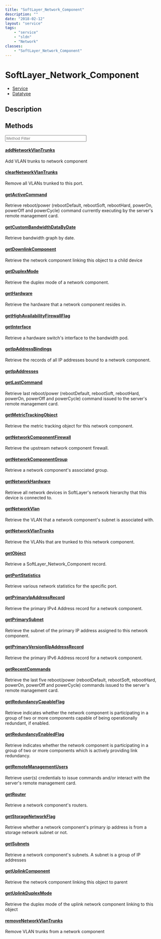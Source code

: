 ```yaml
---
title: "SoftLayer_Network_Component"
description: ""
date: "2018-02-12"
layout: "service"
tags:
    - "service"
    - "sldn"
    - "Network"
classes:
    - "SoftLayer_Network_Component"
---
```

# SoftLayer_Network_Component
<div id='service-datatype'>
    <ul id='sldn-reference-tabs'>
    <li id='service'> <a href='/reference/services/SoftLayer_Network_Component' >Service</a></li>    <li id='datatype'> <a href='/reference/datatypes/SoftLayer_Network_Component' >Datatype</a></li>
    </ul>
</div>

## Description




        
<div id="properties" class="content service-content">

## Methods

<div class="view-filters">
    <div class="clearfix">
        <div class="search-input-box">
            <input placeholder="Method Filter" onkeyup="titleSearch(inputId='edit-combine', divId='method-div', elementClass='method-row')" 
                type="text" id="edit-combine" value="" size="30" maxlength="128" class="form-text">
        </div>
    </div>
</div>

<div id="method-div">

<div class="method-row">

#### [addNetworkVlanTrunks](/reference/services/SoftLayer_Network_Component/addNetworkVlanTrunks)
Add VLAN trunks to network component
</div>

<div class="method-row">

#### [clearNetworkVlanTrunks](/reference/services/SoftLayer_Network_Component/clearNetworkVlanTrunks)
Remove all VLANs trunked to this port.
</div>

<div class="method-row">

#### [getActiveCommand](/reference/services/SoftLayer_Network_Component/getActiveCommand)
Retrieve reboot/power (rebootDefault, rebootSoft, rebootHard, powerOn, powerOff and powerCycle) command currently executing by the server's remote management card.
</div>

<div class="method-row">

#### [getCustomBandwidthDataByDate](/reference/services/SoftLayer_Network_Component/getCustomBandwidthDataByDate)
Retrieve bandwidth graph by date.
</div>

<div class="method-row">

#### [getDownlinkComponent](/reference/services/SoftLayer_Network_Component/getDownlinkComponent)
Retrieve the network component linking this object to a child device
</div>

<div class="method-row">

#### [getDuplexMode](/reference/services/SoftLayer_Network_Component/getDuplexMode)
Retrieve the duplex mode of a network component.
</div>

<div class="method-row">

#### [getHardware](/reference/services/SoftLayer_Network_Component/getHardware)
Retrieve the hardware that a network component resides in.
</div>

<div class="method-row">

#### [getHighAvailabilityFirewallFlag](/reference/services/SoftLayer_Network_Component/getHighAvailabilityFirewallFlag)

</div>

<div class="method-row">

#### [getInterface](/reference/services/SoftLayer_Network_Component/getInterface)
Retrieve a hardware switch's interface to the bandwidth pod.
</div>

<div class="method-row">

#### [getIpAddressBindings](/reference/services/SoftLayer_Network_Component/getIpAddressBindings)
Retrieve the records of all IP addresses bound to a network component.
</div>

<div class="method-row">

#### [getIpAddresses](/reference/services/SoftLayer_Network_Component/getIpAddresses)

</div>

<div class="method-row">

#### [getLastCommand](/reference/services/SoftLayer_Network_Component/getLastCommand)
Retrieve last reboot/power (rebootDefault, rebootSoft, rebootHard, powerOn, powerOff and powerCycle) command issued to the server's remote management card.
</div>

<div class="method-row">

#### [getMetricTrackingObject](/reference/services/SoftLayer_Network_Component/getMetricTrackingObject)
Retrieve the metric tracking object for this network component.
</div>

<div class="method-row">

#### [getNetworkComponentFirewall](/reference/services/SoftLayer_Network_Component/getNetworkComponentFirewall)
Retrieve the upstream network component firewall.
</div>

<div class="method-row">

#### [getNetworkComponentGroup](/reference/services/SoftLayer_Network_Component/getNetworkComponentGroup)
Retrieve a network component's associated group.
</div>

<div class="method-row">

#### [getNetworkHardware](/reference/services/SoftLayer_Network_Component/getNetworkHardware)
Retrieve all network devices in SoftLayer's network hierarchy that this device is connected to.
</div>

<div class="method-row">

#### [getNetworkVlan](/reference/services/SoftLayer_Network_Component/getNetworkVlan)
Retrieve the VLAN that a network component's subnet is associated with.
</div>

<div class="method-row">

#### [getNetworkVlanTrunks](/reference/services/SoftLayer_Network_Component/getNetworkVlanTrunks)
Retrieve the VLANs that are trunked to this network component.
</div>

<div class="method-row">

#### [getObject](/reference/services/SoftLayer_Network_Component/getObject)
Retrieve a SoftLayer_Network_Component record.
</div>

<div class="method-row">

#### [getPortStatistics](/reference/services/SoftLayer_Network_Component/getPortStatistics)
Retrieve various network statistics for the specific port.
</div>

<div class="method-row">

#### [getPrimaryIpAddressRecord](/reference/services/SoftLayer_Network_Component/getPrimaryIpAddressRecord)
Retrieve the primary IPv4 Address record for a network component.
</div>

<div class="method-row">

#### [getPrimarySubnet](/reference/services/SoftLayer_Network_Component/getPrimarySubnet)
Retrieve the subnet of the primary IP address assigned to this network component.
</div>

<div class="method-row">

#### [getPrimaryVersion6IpAddressRecord](/reference/services/SoftLayer_Network_Component/getPrimaryVersion6IpAddressRecord)
Retrieve the primary IPv6 Address record for a network component.
</div>

<div class="method-row">

#### [getRecentCommands](/reference/services/SoftLayer_Network_Component/getRecentCommands)
Retrieve the last five reboot/power (rebootDefault, rebootSoft, rebootHard, powerOn, powerOff and powerCycle) commands issued to the server's remote management card.
</div>

<div class="method-row">

#### [getRedundancyCapableFlag](/reference/services/SoftLayer_Network_Component/getRedundancyCapableFlag)
Retrieve indicates whether the network component is participating in a group of two or more components capable of being operationally redundant, if enabled.
</div>

<div class="method-row">

#### [getRedundancyEnabledFlag](/reference/services/SoftLayer_Network_Component/getRedundancyEnabledFlag)
Retrieve indicates whether the network component is participating in a group of two or more components which is actively providing link redundancy.
</div>

<div class="method-row">

#### [getRemoteManagementUsers](/reference/services/SoftLayer_Network_Component/getRemoteManagementUsers)
Retrieve user(s) credentials to issue commands and/or interact with the server's remote management card.
</div>

<div class="method-row">

#### [getRouter](/reference/services/SoftLayer_Network_Component/getRouter)
Retrieve a network component's routers.
</div>

<div class="method-row">

#### [getStorageNetworkFlag](/reference/services/SoftLayer_Network_Component/getStorageNetworkFlag)
Retrieve whether a network component's primary ip address is from a storage network subnet or not.
</div>

<div class="method-row">

#### [getSubnets](/reference/services/SoftLayer_Network_Component/getSubnets)
Retrieve a network component's subnets. A subnet is a group of IP addresses
</div>

<div class="method-row">

#### [getUplinkComponent](/reference/services/SoftLayer_Network_Component/getUplinkComponent)
Retrieve the network component linking this object to parent
</div>

<div class="method-row">

#### [getUplinkDuplexMode](/reference/services/SoftLayer_Network_Component/getUplinkDuplexMode)
Retrieve the duplex mode of the uplink network component linking to this object
</div>

<div class="method-row">

#### [removeNetworkVlanTrunks](/reference/services/SoftLayer_Network_Component/removeNetworkVlanTrunks)
Remove VLAN trunks from a network component
</div>
</div>

</div>

